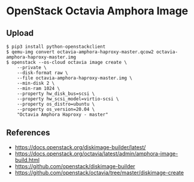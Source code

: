 # OpenStack Octavia Amphora Image

## Upload

```
$ pip3 install python-openstackclient
$ qemu-img convert octavia-amphora-haproxy-master.qcow2 octavia-amphora-haproxy-master.img
$ openstack --os-cloud octavia image create \
    --private \
    --disk-format raw \
    --file octavia-amphora-haproxy-master.img \
    --min-disk 2 \
    --min-ram 1024 \
    --property hw_disk_bus=scsi \
    --property hw_scsi_model=virtio-scsi \
    --property os_distro=ubuntu \
    --property os_version=20.04 \
    "Octavia Amphora Haproxy - master"
```

## References

* https://docs.openstack.org/diskimage-builder/latest/
* https://docs.openstack.org/octavia/latest/admin/amphora-image-build.html
* https://github.com/openstack/diskimage-builder
* https://github.com/openstack/octavia/tree/master/diskimage-create
